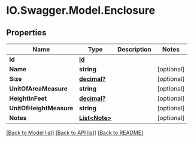 # IO.Swagger.Model.Enclosure
## Properties

Name | Type | Description | Notes
------------ | ------------- | ------------- | -------------
**Id** | [**Id**](Id.md) |  | 
**Name** | **string** |  | [optional] 
**Size** | [**decimal?**](BigDecimal.md) |  | [optional] 
**UnitOfAreaMeasure** | **string** |  | [optional] 
**HeightInFeet** | [**decimal?**](BigDecimal.md) |  | [optional] 
**UnitOfHeightMeasure** | **string** |  | [optional] 
**Notes** | [**List&lt;Note&gt;**](Note.md) |  | [optional] 

[[Back to Model list]](../README.md#documentation-for-models) [[Back to API list]](../README.md#documentation-for-api-endpoints) [[Back to README]](../README.md)


